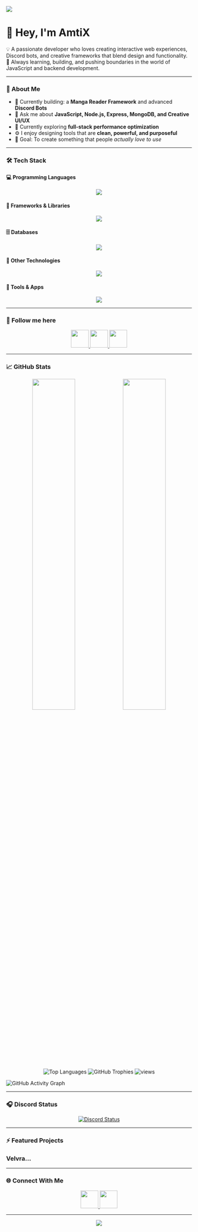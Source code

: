 

<img src="https://capsule-render.vercel.app/api?type=waving&color=25:000,100:050D25&height=150&section=header" />

# 👋 Hey, I'm **AmtiX**

💡 A passionate developer who loves creating interactive web experiences, Discord bots, and creative frameworks that blend design and functionality.  
🚀 Always learning, building, and pushing boundaries in the world of JavaScript and backend development.

---

### 🧠 About Me
- 🔭 Currently building: a **Manga Reader Framework** and advanced **Discord Bots**
- 💬 Ask me about **JavaScript, Node.js, Express, MongoDB, and Creative UI/UX**
- 🌱 Currently exploring **full-stack performance optimization**
- ⚙️ I enjoy designing tools that are **clean, powerful, and purposeful**
- 🎯 Goal: To create something that people *actually love to use*

---

### 🛠️ Tech Stack

#### 💻 Programming Languages
<p align="center">
  <img src="https://skillicons.dev/icons?i=html,css,js,ts,py,go,php,java,cpp,cs,c,ruby,go,rust,lua,julia,bash" />
</p>

#### 🧩 Frameworks & Libraries
<p align="center">
  <img src="https://skillicons.dev/icons?i=nodejs,bun,express,react,next,discordjs" />
</p>

#### 🗄️ Databases
<p align="center">
  <img src="https://skillicons.dev/icons?i=mysql,postgresql,mongodb,firebase,sqlite" />
</p>

#### 🧠 Other Technologies
<p align="center">
  <img src="https://skillicons.dev/icons?i=vscode,git,github" />
</p>

#### 🧰 Tools & Apps
<p align="center">
  <img src="https://skillicons.dev/icons?i=windows,linux,ubuntu,kali,arch,discord,blender,ps,ae" />
</p>

---

### 📍 Follow me here
<p align="center">
  <a href="https://discord.com/users/246354195979042817" target="_blank">
    <img src="https://skillicons.dev/icons?i=discord" width="48px" />
  </a>
  <a href="https://x.com/AmtiXDev" target="_blank">
    <img src="https://skillicons.dev/icons?i=twitter" width="48px" />
  </a>
  <a href="https://www.instagram.com/amtixdev" target="_blank">
    <img src="https://skillicons.dev/icons?i=instagram" width="48px" />
  </a>
</p>

---

### 📈 GitHub Stats
<p align="center">
  <img width="48%" src="https://github-readme-stats.vercel.app/api?username=mutesuffering&show_icons=true&theme=tokyonight" />
  <img width="48%" src="https://github-readme-streak-stats.herokuapp.com/?user=mutesuffering&theme=tokyonight" />
  <img src="https://github-readme-stats.vercel.app/api/top-langs/?username=mutesuffering&langs_count=10&title_color=0891b2&text_color=ffffff&icon_color=0891b2&bg_color=1c1917&hide_border=true&locale=en&custom_title=Top%20%Languages" alt="Top Languages" />
  <img src="https://github-profile-trophy.vercel.app/?username=mutesuffering&theme=radical&no-frame=true&no-bg=true&margin-w=4&row=2&column=4" alt="GitHub Trophies"/>
  <img src="https://komarev.com/ghpvc/?username=mutesuffering" alt="views" />
</p>

![GitHub Activity Graph](https://github-readme-activity-graph.vercel.app/graph?username=mutesuffering&theme=tokyo-night&hide_border=true)

---

### 🎧 Discord Status
<p align="center">
  <a href="https://discord.com/users/246354195979042817">
    <img src="https://lanyard.cnrad.dev/api/246354195979042817?theme=dark&bg=1a1b27&borderRadius=10px&animated=true&idleMessage=Probably%20coding%20something%20cool..." alt="Discord Status"/>
  </a>
</p>

---

### ⚡ Featured Projects
### Velvra...

---

### 🌐 Connect With Me
<p align="center">
  <a href="mailto:contact@creativeframework.site" target="_blank">
    <img src="https://skillicons.dev/icons?i=gmail" width="48px" />
  </a>
  <a href="https://discord.gg/kANGqx4Frn" target="_blank">
    <img src="https://skillicons.dev/icons?i=discord" width="48px" />
  </a>
</p>

---

<p align="center">
    <img src="https://capsule-render.vercel.app/api?type=waving&color=25:000,100:050D25&height=100&section=footer" />
</p>
